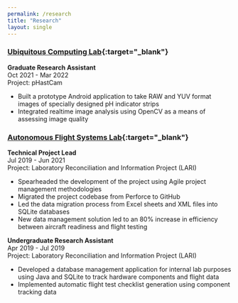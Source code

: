 ```yaml
---
permalink: /research
title: "Research"
layout: single
---
```

### [Ubiquitous Computing Lab](http://ubicomplab.cs.washington.edu/){:target="_blank"}
**Graduate Research Assistant**\
Oct 2021 - Mar 2022\
Project: pHastCam
- Built a prototype Android application to take RAW and YUV format images of specially designed pH indicator strips
- Integrated realtime image analysis using OpenCV as a means of assessing image quality

### [Autonomous Flight Systems Lab](https://sites.uw.edu/afsl/){:target="_blank"}

**Technical Project Lead**\
Jul 2019 - Jun 2021\
Project: Laboratory Reconciliation and Information Project (LARI)
- Spearheaded the development of the project using Agile project management methodologies
- Migrated the project codebase from Perforce to GitHub
- Led the data migration process from Excel sheets and XML files into SQLite databases
- New data management solution led to an 80% increase in efficiency between aircraft readiness and flight testing

**Undergraduate Research Assistant**\
Apr 2019 - Jul 2019\
Project: Laboratory Reconciliation and Information Project (LARI)
- Developed a database management application for internal lab purposes using Java and SQLite to track hardware components and flight data
- Implemented automatic flight test checklist generation using component tracking data